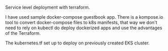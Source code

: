 Service level deployment with terraform.

I have used sample docker-compose guestbook app. 
There is a kompose.io tool to convert docker-compose files to k8s manifests, that way we don't need to rely on kubectl do deploy dockerized apps and use the advantages of the Terraform.

The kubernetes.tf set up to deploy on previously created EKS cluster.